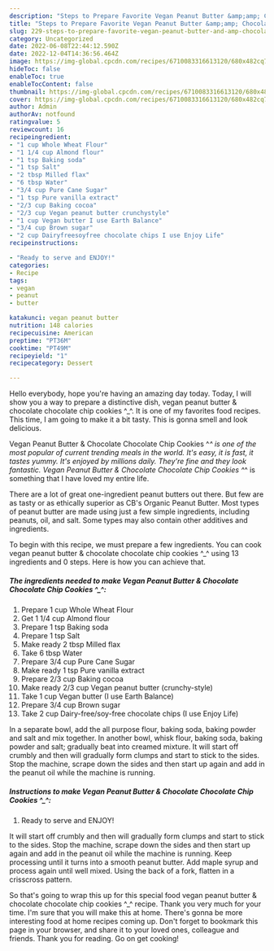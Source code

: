 ```yaml
---
description: "Steps to Prepare Favorite Vegan Peanut Butter &amp;amp; Chocolate Chocolate Chip Cookies ^_^"
title: "Steps to Prepare Favorite Vegan Peanut Butter &amp;amp; Chocolate Chocolate Chip Cookies ^_^"
slug: 229-steps-to-prepare-favorite-vegan-peanut-butter-and-amp-chocolate-chocolate-chip-cookies
category: Uncategorized
date: 2022-06-08T22:44:12.590Z
date: 2022-12-04T14:36:56.464Z
image: https://img-global.cpcdn.com/recipes/6710083316613120/680x482cq70/vegan-peanut-butter-chocolate-chocolate-chip-cookies-_-recipe-main-photo.jpg
hideToc: false
enableToc: true
enableTocContent: false
thumbnail: https://img-global.cpcdn.com/recipes/6710083316613120/680x482cq70/vegan-peanut-butter-chocolate-chocolate-chip-cookies-_-recipe-main-photo.jpg
cover: https://img-global.cpcdn.com/recipes/6710083316613120/680x482cq70/vegan-peanut-butter-chocolate-chocolate-chip-cookies-_-recipe-main-photo.jpg
author: Admin
authorAv: notfound
ratingvalue: 5
reviewcount: 16
recipeingredient:
- "1 cup Whole Wheat Flour"
- "1 1/4 cup Almond flour"
- "1 tsp Baking soda"
- "1 tsp Salt"
- "2 tbsp Milled flax"
- "6 tbsp Water"
- "3/4 cup Pure Cane Sugar"
- "1 tsp Pure vanilla extract"
- "2/3 cup Baking cocoa"
- "2/3 cup Vegan peanut butter crunchystyle"
- "1 cup Vegan butter I use Earth Balance"
- "3/4 cup Brown sugar"
- "2 cup Dairyfreesoyfree chocolate chips I use Enjoy Life"
recipeinstructions:

- "Ready to serve and ENJOY!"
categories:
- Recipe
tags:
- vegan
- peanut
- butter

katakunci: vegan peanut butter 
nutrition: 148 calories
recipecuisine: American
preptime: "PT36M"
cooktime: "PT49M"
recipeyield: "1"
recipecategory: Dessert

---
```



Hello everybody, hope you're having an amazing day today. Today, I will show you a way to prepare a distinctive dish, vegan peanut butter &amp; chocolate chocolate chip cookies ^_^. It is one of my favorites food recipes. This time, I am going to make it a bit tasty. This is gonna smell and look delicious.

Vegan Peanut Butter &amp; Chocolate Chocolate Chip Cookies ^_^ is one of the most popular of current trending meals in the world. It's easy, it is fast, it tastes yummy. It's enjoyed by millions daily. They're fine and they look fantastic. Vegan Peanut Butter &amp; Chocolate Chocolate Chip Cookies ^_^ is something that I have loved my entire life.

There are a lot of great one-ingredient peanut butters out there. But few are as tasty or as ethically superior as CB&#39;s Organic Peanut Butter. Most types of peanut butter are made using just a few simple ingredients, including peanuts, oil, and salt. Some types may also contain other additives and ingredients.


To begin with this recipe, we must prepare a few ingredients. You can cook vegan peanut butter &amp; chocolate chocolate chip cookies ^_^ using 13 ingredients and 0 steps. Here is how you can achieve that.

<!--inarticleads1-->

##### The ingredients needed to make Vegan Peanut Butter &amp; Chocolate Chocolate Chip Cookies ^_^:

1. Prepare 1 cup Whole Wheat Flour
1. Get 1 1/4 cup Almond flour
1. Prepare 1 tsp Baking soda
1. Prepare 1 tsp Salt
1. Make ready 2 tbsp Milled flax
1. Take 6 tbsp Water
1. Prepare 3/4 cup Pure Cane Sugar
1. Make ready 1 tsp Pure vanilla extract
1. Prepare 2/3 cup Baking cocoa
1. Make ready 2/3 cup Vegan peanut butter (crunchy-style)
1. Take 1 cup Vegan butter (I use Earth Balance)
1. Prepare 3/4 cup Brown sugar
1. Take 2 cup Dairy-free/soy-free chocolate chips (I use Enjoy Life)


In a separate bowl, add the all purpose flour, baking soda, baking powder and salt and mix together. In another bowl, whisk flour, baking soda, baking powder and salt; gradually beat into creamed mixture. It will start off crumbly and then will gradually form clumps and start to stick to the sides. Stop the machine, scrape down the sides and then start up again and add in the peanut oil while the machine is running. 

<!--inarticleads2-->

##### Instructions to make Vegan Peanut Butter &amp; Chocolate Chocolate Chip Cookies ^_^:


1. Ready to serve and ENJOY!

It will start off crumbly and then will gradually form clumps and start to stick to the sides. Stop the machine, scrape down the sides and then start up again and add in the peanut oil while the machine is running. Keep processing until it turns into a smooth peanut butter. Add maple syrup and process again until well mixed. Using the back of a fork, flatten in a crisscross pattern. 

So that's going to wrap this up for this special food vegan peanut butter &amp; chocolate chocolate chip cookies ^_^ recipe. Thank you very much for your time. I'm sure that you will make this at home. There's gonna be more interesting food at home recipes coming up. Don't forget to bookmark this page in your browser, and share it to your loved ones, colleague and friends. Thank you for reading. Go on get cooking!
